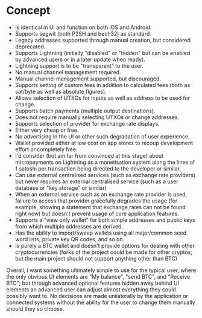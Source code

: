 # Concept

* Is identical in UI and function on both iOS and Android.
* Supports segwit (both P2SH and bech32) as standard.
 * Legacy addresses supported through manual creation, but considered deprecated.
* Supports Lightning (initially "disabled" or "hidden" but can be enabled by advanced users or in a later update when ready).
 * Lightning support is to be "transparent" to the user.
 * No manual channel management required.
 * Manual channel management supported, but discouraged.
* Supports setting of custom fees in addition to calculated fees (both as sat/byte as well as absolute figures).
* Allows selection of UTXOs for inputs as well as address to be used for change.
* Supports batch payments (multiple output destinations).
* Does not require manually selecting UTXOs or change addresses.
* Supports selection of provider for exchange rate displays.
* Either very cheap or free.
 * No advertising in the UI or other such degradation of user experience.
 * Wallet provided either at low cost on app stores to recoup development effort or completely free.
 * I'd consider (but am far from convinced at this stage) about micropayments on Lightning as a monetisation system along the lines of 1 satoshi per transaction being directed to the developer or similar.
* Can use external centralised services (such as exchange rate providers) but never requires an external centralised service (such as a user database or "key storage" or similar)
 * When an external service such as an exchange rate provider is used, failure to access that provider gracefully degrades the usage (for example, showing a statement that exchange rates can not be found right now) but doesn't prevent usage of core application features.
* Supports a "view only wallet" for both simple addresses and public keys from which multiple addresses are derived.
* Has the ability to import/sweep wallets using all major/common seed word lists, private key QR codes, and so on.
* Is purely a BTC wallet and doesn't provide options for dealing with other cryptocurrencies (forks of the project could be made for other cryptos; but the main project should not support anything other than BTC)

Overall, I want something ultimately simple to use for the typical user, where the only obvious UI elements are "My balance", "send BTC", and "Receive BTC"; but through advanced optional features hidden away behind UI elements an advanced user can adjust almost everything they could possibly want to. No decisions are made unilaterally by the application or connected systems without the ability for the user to change them manually should they so choose.
